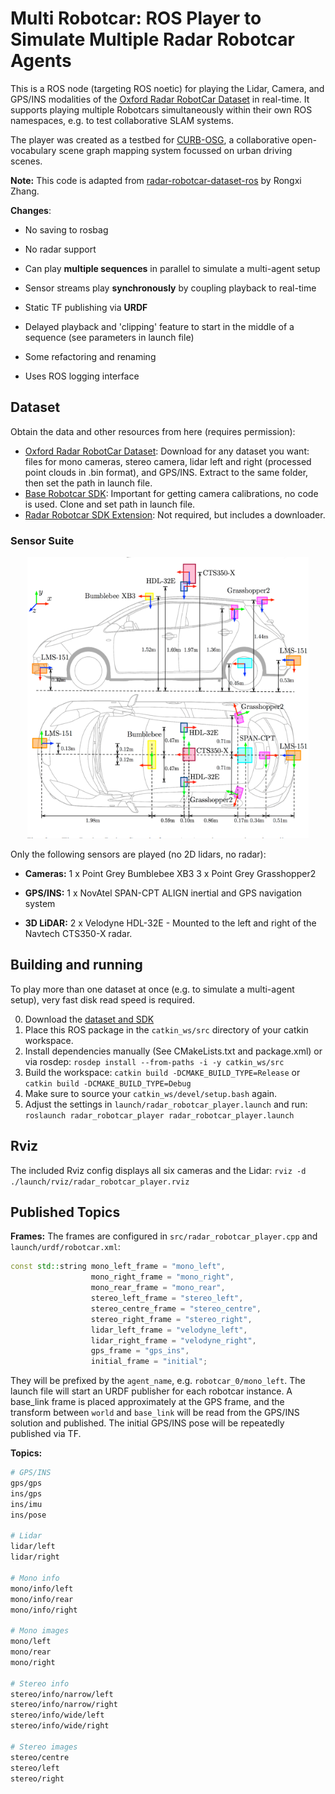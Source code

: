 # Multi Robotcar: ROS Player to Simulate Multiple Radar Robotcar Agents
This is a ROS node (targeting ROS noetic) for playing the Lidar, Camera, and GPS/INS modalities of the [Oxford Radar RobotCar Dataset](https://oxford-robotics-institute.github.io/radar-robotcar-dataset/) in real-time. It supports playing multiple Robotcars simultaneously within their own ROS namespaces, e.g. to test collaborative SLAM systems.

The player was created as a testbed for [CURB-OSG](https://github.com/robot-learning-freiburg/CURB-OSG), a collaborative open-vocabulary scene graph mapping system focussed on urban driving scenes.


**Note:** This code is adapted from [radar-robotcar-dataset-ros](https://github.com/Rongxi-Zhang/radar-robotcar-dataset-ros/tree/ros1) by Rongxi Zhang.

**Changes**:
- No saving to rosbag
- No radar support

- Can play **multiple sequences** in parallel to simulate a multi-agent setup
- Sensor streams play **synchronously** by coupling playback to real-time
- Static TF publishing via **URDF**
- Delayed playback and 'clipping' feature to start in the middle of a sequence (see parameters in launch file)
- Some refactoring and renaming
- Uses ROS logging interface

## Dataset
Obtain the data and other resources from here (requires permission):
- [Oxford Radar RobotCar Dataset](https://oxford-robotics-institute.github.io/radar-robotcar-dataset/): Download for any dataset you want: files for mono cameras, stereo camera, lidar left and right (processed point clouds in .bin format), and GPS/INS. Extract to the same folder, then set the path in launch file.
- [Base Robotcar SDK](https://github.com/ori-mrg/robotcar-dataset-sdk): Important for getting camera calibrations, no code is used. Clone and set path in launch file.
- [Radar Robotcar SDK Extension](https://github.com/oxford-robotics-institute/radar-robotcar-dataset-sdk): Not required, but includes a downloader.

### Sensor Suite
<div align=center>
<img src = pictures/radar-robotcar.png width="450" height="450" />
</div>

Only the following sensors are played (no 2D lidars, no radar):

- **Cameras:**
1 x Point Grey Bumblebee XB3
3 x Point Grey Grasshopper2

- **GPS/INS:**
1 x NovAtel SPAN-CPT ALIGN inertial and GPS navigation system

- **3D LiDAR:**
2 x Velodyne HDL-32E - Mounted to the left and right of the Navtech CTS350-X radar.

## Building and running
To play more than one dataset at once (e.g. to simulate a multi-agent setup), very fast disk read speed is required.

0. Download the [dataset and SDK](#dataset)
1. Place this ROS package in the `catkin_ws/src` directory of your catkin workspace.
2. Install dependencies manually (See CMakeLists.txt and package.xml) or via rosdep:
    `rosdep install --from-paths -i -y catkin_ws/src`
3. Build the workspace:
    `catkin build -DCMAKE_BUILD_TYPE=Release` or `catkin build -DCMAKE_BUILD_TYPE=Debug`
4. Make sure to source your `catkin_ws/devel/setup.bash` again.
5. Adjust the settings in `launch/radar_robotcar_player.launch` and run:
    `roslaunch radar_robotcar_player radar_robotcar_player.launch`

## Rviz
The included Rviz config displays all six cameras and the Lidar:
`rviz -d ./launch/rviz/radar_robotcar_player.rviz`

## Published Topics
**Frames:**
The frames are configured in `src/radar_robotcar_player.cpp` and `launch/urdf/robotcar.xml`:
``` c++
const std::string mono_left_frame = "mono_left",
                  mono_right_frame = "mono_right",
                  mono_rear_frame = "mono_rear",
                  stereo_left_frame = "stereo_left",
                  stereo_centre_frame = "stereo_centre",
                  stereo_right_frame = "stereo_right",
                  lidar_left_frame = "velodyne_left",
                  lidar_right_frame = "velodyne_right",
                  gps_frame = "gps_ins",
                  initial_frame = "initial";
```
They will be prefixed by the `agent_name`, e.g. `robotcar_0/mono_left`. The launch file will start an URDF publisher for each robotcar instance. A base_link frame is placed approximately at the GPS frame, and the transform between `world` and `base_link` will be read from the GPS/INS solution and published. The initial GPS/INS pose will be repeatedly published via TF.

**Topics:**
``` bash
# GPS/INS
gps/gps
ins/gps
ins/imu
ins/pose

# Lidar
lidar/left
lidar/right

# Mono info
mono/info/left
mono/info/rear
mono/info/right

# Mono images
mono/left
mono/rear
mono/right

# Stereo info
stereo/info/narrow/left
stereo/info/narrow/right
stereo/info/wide/left
stereo/info/wide/right

# Stereo images
stereo/centre
stereo/left
stereo/right
```
